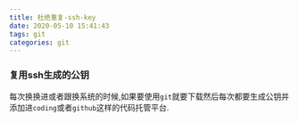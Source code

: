 ```yaml
---
title: 杜绝重复-ssh-key
date: 2020-05-10 15:41:43
tags: git
categories: git
---
```


### 	复用ssh生成的公钥

每次换换进或者跟换系统的时候,如果要使用`git`就要下载然后每次都要生成公钥并添加进`coding`或者`github`这样的代码托管平台.